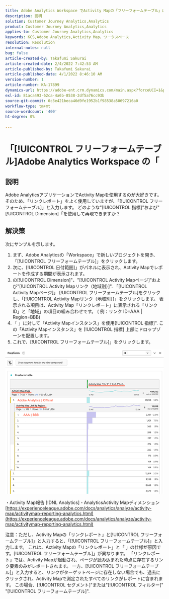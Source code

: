 ```yaml
---
title: Adobe Analytics Workspace でActivity Mapの「フリーフォームテーブル」に関する「リンクレポート」を再現する方法
description: 説明
solution: Customer Journey Analytics,Analytics
product: Customer Journey Analytics,Analytics
applies-to: Customer Journey Analytics,Analytics
keywords: KCS,Adobe Analytics,Activity Map，ワークスペース
resolution: Resolution
internal-notes: null
bug: false
article-created-by: Takafumi Sakurai
article-created-date: 2/4/2022 7:42:53 AM
article-published-by: Takafumi Sakurai
article-published-date: 4/1/2022 8:46:10 AM
version-number: 1
article-number: KA-17899
dynamics-url: https://adobe-ent.crm.dynamics.com/main.aspx?forceUCI=1&pagetype=entityrecord&etn=knowledgearticle&id=c22fb80d-8e85-ec11-8d21-0022480855a4
exl-id: 81aca493-62ca-4a6b-8538-2df5a76cc93b
source-git-commit: 0c3e421beca46d9fe1952b1f98538a50697216a0
workflow-type: tm+mt
source-wordcount: '400'
ht-degree: 0%

---
```


# 「[!UICONTROL フリーフォームテーブル]Adobe Analytics Workspace の「

## 説明

Adobe AnalyticsアプリケーションでActivity Mapを使用するのが大好きです。 そのため、「リンクレポート」をよく使用していますが、「[!UICONTROL フリーフォームテーブル]」と入力します。 どのような&quot;[!UICONTROL 指標]&quot;および&quot;[!UICONTROL Dimension]「を使用して再現できますか？

## 解決策


次にサンプルを示します。

1. まず、Adobe Analyticsの「Workspace」で新しいプロジェクトを開き、「[!UICONTROL フリーフォームテーブル]」をクリックします。 
2. 次に、[!UICONTROL 日付範囲]」がパネルに表示され、Activity Mapでレポートを作成する期間が表示されます。
3. の[!UICONTROL Dimension]&quot;、&quot;[!UICONTROL Activity Mapページ]&quot;および&quot;[!UICONTROL Activity Mapリンク（地域別）]&quot;. 「[!UICONTROL Activity Mapページ]」 [!UICONTROL フリーフォームテーブル]をクリックし、「[!UICONTROL Activity Mapリンク（地域別）]」をクリックします。 表示される項目は、Activity Map「リンクレポート」に表示される「リンク ID」と「地域」の項目の組み合わせです。 ( 例：リンク ID=AAA | Region=BBB)
4. 「 」に対して「Activity Mapインスタンス」を使用[!UICONTROL 指標]&quot;. この「Activity Mapインスタンス」を [!UICONTROL 指標] 上部にドロップゾーンを配置します。
5. これで、[!UICONTROL フリーフォームテーブル]」をクリックします。

![](assets/ce099307-8f85-ec11-8d21-0022480855a4.png)

・Activity Map報告 [!DNL Analytics] - AnalyticsActivity Mapディメンション
[https://experienceleague.adobe.com/docs/analytics/analyze/activity-map/activitymap-reporting-analytics.html](https://experienceleague.adobe.com/docs/analytics/analyze/activity-map/activitymap-reporting-analytics.html)

注意：ただし、Activity Mapの「リンクレポート」と[!UICONTROL フリーフォームテーブル]」と入力すると、「[!UICONTROL フリーフォームテーブル]」と入力します。 これは、Activity Mapの「リンクレポート」と「 」の仕様が原因です。[!UICONTROL フリーフォームテーブル]」が異なります。 「リンクレポート」では、Activity Mapが起動され、ページが読み込まれた時点に存在するリンク要素のみがレポートされます。 一方、[!UICONTROL フリーフォームテーブル]」と入力すると、リンクがターゲットページに存在しない場合でも、過去にクリックされ、Activity Mapで測定されたすべてのリンクがレポートに含まれます。 この場合、[!UICONTROL セグメント]&quot;または&quot;[!UICONTROL フィルター]&quot; &quot;[!UICONTROL フリーフォームテーブル]&quot;.

